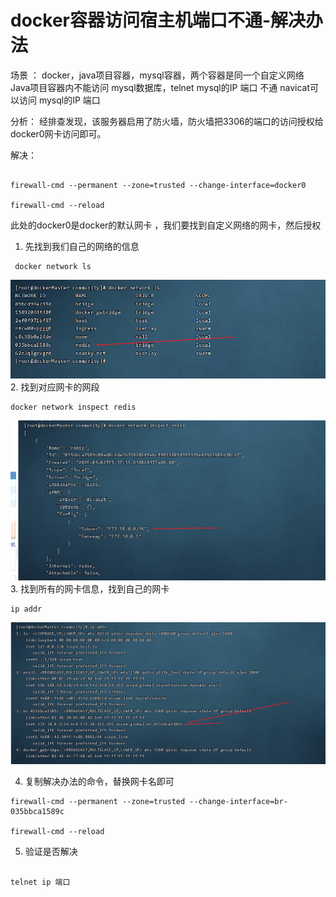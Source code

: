 # docker容器访问宿主机端口不通-解决办法 
场景 ： docker，java项目容器，mysql容器，两个容器是同一个自定义网络
Java项目容器内不能访问 mysql数据库，telnet mysql的IP 端口  不通
navicat可以访问  mysql的IP 端口

分析：
经排查发现，该服务器启用了防火墙，防火墙把3306的端口的访问授权给docker0网卡访问即可。

解决： 
```aidl

firewall-cmd --permanent --zone=trusted --change-interface=docker0

firewall-cmd --reload
```

此处的docker0是docker的默认网卡 ，我们要找到自定义网络的网卡，然后授权
1. 先找到我们自己的网络的信息

```aidl
 docker network ls
```
![img.png](img.png)
2. 找到对应网卡的网段
```aidl
docker network inspect redis
```
![img_1.png](img_1.png)
3. 找到所有的网卡信息，找到自己的网卡 
```aidl
ip addr
```
![img_3.png](img_3.png)

4. 复制解决办法的命令，替换网卡名即可
```
firewall-cmd --permanent --zone=trusted --change-interface=br-035bbca1589c

firewall-cmd --reload
```

5. 验证是否解决 
```aidl

telnet ip 端口
```